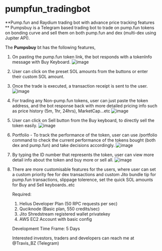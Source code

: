 # pumpfun_tradingbot
**Pump.fun and Raydium trading bot with advance price tracking features
**
Pumpsbuy is a Telegram based trading bot to trade on pump.fun tokens on bonding curve and sell them on both pump.fun and dex (multi-dex using Jupiter API).

The **Pumpsbuy** bt has the following features,

1. On pasting the pump.fun token link, the bot responds with a tokenInfo message with Buy Keyboard.
   ![image](https://github.com/TrasherTravis/pump.fun_tradingbot/assets/69963432/88b0d381-f705-4314-aa42-7df938dce00c)
2. User can click on the preset SOL amounts from the buttons or enter their custom SOL amount.
3. Once the trade is executed, a transaction receipt is sent to the user.
   ![image](https://github.com/TrasherTravis/pump.fun_tradingbot/assets/69963432/6896a7ea-b8e8-49f8-9b80-b6c67c3468fc)
4. For trading any Non-pump.fun tokens, user can just paste the token address, and the bot response back with more detailed pricing info such as price history (5m, 1hr, 24hrs), MarketCap...etc
   ![image](https://github.com/TrasherTravis/pump.fun_tradingbot/assets/69963432/f946dbf3-62bc-439c-9631-b9ecab5a8c94)
5. User can click on Sell button from the Buy keyboard, to directly sell the token easily.
   ![image](https://github.com/TrasherTravis/pump.fun_tradingbot/assets/69963432/7704ca1c-4f5e-4f9a-8473-788f449bac91)
6. Portfolio - To track the performance of the token, user can use /portfolio command to check the current performance of the tokens bought (both dex and pump.fun) and take decisions accordingly.
   ![image](https://github.com/TrasherTravis/pump.fun_tradingbot/assets/69963432/6e6f5961-a828-4220-ae83-a08b2f4f5620)
7. By typing the ID number that represents the token, user can view more detail info about the token and buy more or sell all.
  ![image](https://github.com/TrasherTravis/pump.fun_tradingbot/assets/69963432/61d47d67-846e-46fc-9830-dcec8520f304)
8. There are more customisable features for the users, where user can set a custom priority fee for dex transactions and custom Jito bundle tip for pump.fun transactions, slippage tolerence, set the quick SOL amounts for Buy and Sell keyboards..etc

   Required:
   1. Helius Developer Plan (50 RPC requests per sec)
   2. Quciknode (Basic plan, 550 credits/sec)
   3. Jito Shredstream registered wallet privatekey
   4. AWS EC2 Account with basic config
  
   Development Time Frame: 5 Days
  
   Interested investors, traders and developers can reach me at @Travis_BZ (Telegram)
  
      

